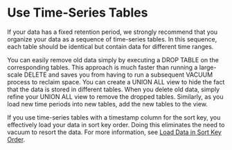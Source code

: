 # Use Time\-Series Tables<a name="c_best-practices-time-series-tables"></a>

If your data has a fixed retention period, we strongly recommend that you organize your data as a sequence of time\-series tables\. In this sequence, each table should be identical but contain data for different time ranges\.

You can easily remove old data simply by executing a DROP TABLE on the corresponding tables\. This approach is much faster than running a large\-scale DELETE and saves you from having to run a subsequent VACUUM process to reclaim space\. You can create a UNION ALL view to hide the fact that the data is stored in different tables\. When you delete old data, simply refine your UNION ALL view to remove the dropped tables\. Similarly, as you load new time periods into new tables, add the new tables to the view\.

If you use time\-series tables with a timestamp column for the sort key, you effectively load your data in sort key order\. Doing this eliminates the need to vacuum to resort the data\. For more information, see [Load Data in Sort Key Order](c_best-practices-sort-key-order.md)\.